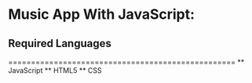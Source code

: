 # Music App With JavaScript:

## Required Languages

==================================================
** JavaScript
** HTML5
\*\* CSS
